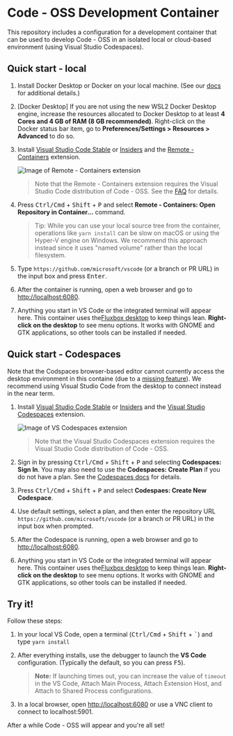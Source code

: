 # Code - OSS Development Container

This repository includes a configuration for a development container that can be used to develop Code - OSS in an isolated local or cloud-based environment (using Visual Studio Codespaces).

## Quick start - local

1. Install Docker Desktop or Docker on your local machine. (See our [docs](https://aka.ms/vscode-remote/containers/getting-started) for additional details.)

2. [Docker Desktop] If you are not using the new WSL2 Docker Desktop engine, increase the resources allocated to Docker Desktop to at least **4 Cores and 4 GB of RAM (8 GB recommended)**. Right-click on the Docker status bar item, go to **Preferences/Settings > Resources > Advanced** to do so.

3. Install [Visual Studio Code Stable](https://code.visualstudio.com/) or [Insiders](https://code.visualstudio.com/insiders/) and the [Remote - Containers](https://aka.ms/vscode-remote/download/containers) extension.

    ![Image of Remote - Containers extension](https://microsoft.github.io/vscode-remote-release/images/remote-containers-extn.png)

    > Note that the Remote - Containers extension requires the Visual Studio Code distribution of Code - OSS. See the [FAQ](https://aka.ms/vscode-remote/faq/license) for details.

4. Press <kbd>Ctrl/Cmd</kbd> + <kbd>Shift</kbd> + <kbd>P</kbd> and select **Remote - Containers: Open Repository in Container...** command.

    > Tip: While you can use your local source tree from the container, operations like `yarn install` can be slow on macOS or using the Hyper-V engine on Windows. We recommend this approach instead since it uses "named volume" rather than the local filesystem.

5. Type `https://github.com/microsoft/vscode` (or a branch or PR URL) in the input box and press <kbd>Enter</kbd>.

6. After the container is running, open a web browser and go to [http://localhost:6080](http://localhost:6080).

7. Anything you start in VS Code or the integrated terminal will appear here. This container uses the[Fluxbox desktop](http://fluxbox.org/) to keep things lean. **Right-click on the desktop** to see menu options. It works with GNOME and GTK applications, so other tools can be installed if needed.

## Quick start - Codespaces

Note that the Codspaces browser-based editor cannot currently access the desktop environment in this containe (due to a [missing feature](https://github.com/MicrosoftDocs/vsonline/issues/117)). We recommend using Visual Studio Code from the desktop to connect instead in the near term.

1. Install [Visual Studio Code Stable](https://code.visualstudio.com/) or [Insiders](https://code.visualstudio.com/insiders/) and the [Visual Studio Codespaces](https://aka.ms/vscs-ext-vscode) extension.

    ![Image of VS Codespaces extension](https://microsoft.github.io/vscode-remote-release/images/codespaces-extn.png)

    > Note that the Visual Studio Codespaces extension requires the Visual Studio Code distribution of Code - OSS.

2. Sign in by pressing <kbd>Ctrl/Cmd</kbd> + <kbd>Shift</kbd> + <kbd>P</kbd> and selecting **Codespaces: Sign In**. You may also need to use the **Codespaces: Create Plan** if you do not have a plan. See the [Codespaces docs](https://aka.ms/vso-docs/vscode) for details.

3. Press <kbd>Ctrl/Cmd</kbd> + <kbd>Shift</kbd> + <kbd>P</kbd> and select **Codespaes: Create New Codespace**.

4. Use default settings, select a plan, and then enter the repository URL `https://github.com/microsoft/vscode` (or a branch or PR URL) in the input box when prompted.

5. After the Codespace is running, open a web browser and go to [http://localhost:6080](http://localhost:6080).

6. Anything you start in VS Code or the integrated terminal will appear here. This container uses the[Fluxbox desktop](http://fluxbox.org/) to keep things lean. **Right-click on the desktop** to see menu options. It works with GNOME and GTK applications, so other tools can be installed if needed.

## Try it!

Follow these steps:

1. In your local VS Code, open a terminal (<kbd>Ctrl/Cmd</kbd> + <kbd>Shift</kbd> + <kbd>\`</kbd>) and type `yarn install`

2. After everything installs, use the debugger to launch the **VS Code** configuration. (Typically the default, so you can press <kbd>F5</kbd>).

    > **Note:** If launching times out, you can increase the value of `timeout` in the VS Code, Attach Main Process, Attach Extension Host, and Attach to Shared Process configurations.

3. In a local browser, open [http://localhost:6080](http://localhost:6080) or use a VNC client to connect to localhost:5901.

After a while Code - OSS will appear and you're all set!
